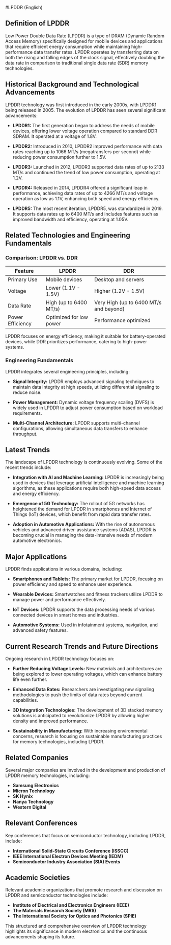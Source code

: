 #LPDDR (English)

## Definition of LPDDR

Low Power Double Data Rate (LPDDR) is a type of DRAM (Dynamic Random Access Memory) specifically designed for mobile devices and applications that require efficient energy consumption while maintaining high-performance data transfer rates. LPDDR operates by transferring data on both the rising and falling edges of the clock signal, effectively doubling the data rate in comparison to traditional single data rate (SDR) memory technologies.

## Historical Background and Technological Advancements

LPDDR technology was first introduced in the early 2000s, with LPDDR1 being released in 2005. The evolution of LPDDR has seen several significant advancements:

- **LPDDR1:** The first generation began to address the needs of mobile devices, offering lower voltage operation compared to standard DDR SDRAM. It operated at a voltage of 1.8V.
  
- **LPDDR2:** Introduced in 2010, LPDDR2 improved performance with data rates reaching up to 1066 MT/s (megatransfers per second) while reducing power consumption further to 1.5V.
  
- **LPDDR3:** Launched in 2012, LPDDR3 supported data rates of up to 2133 MT/s and continued the trend of low power consumption, operating at 1.2V. 

- **LPDDR4:** Released in 2014, LPDDR4 offered a significant leap in performance, achieving data rates of up to 4266 MT/s and voltage operation as low as 1.1V, enhancing both speed and energy efficiency.

- **LPDDR5:** The most recent iteration, LPDDR5, was standardized in 2019. It supports data rates up to 6400 MT/s and includes features such as improved bandwidth and efficiency, operating at 1.05V.

## Related Technologies and Engineering Fundamentals

### Comparison: LPDDR vs. DDR

| Feature                | LPDDR                       | DDR                          |
|------------------------|----------------------------|------------------------------|
| Primary Use            | Mobile devices             | Desktop and servers          |
| Voltage                | Lower (1.1V - 1.5V)       | Higher (1.2V - 1.5V)        |
| Data Rate              | High (up to 6400 MT/s)    | Very High (up to 6400 MT/s and beyond) |
| Power Efficiency       | Optimized for low power    | Performance optimized        |

LPDDR focuses on energy efficiency, making it suitable for battery-operated devices, while DDR prioritizes performance, catering to high-power systems.

### Engineering Fundamentals

LPDDR integrates several engineering principles, including:

- **Signal Integrity:** LPDDR employs advanced signaling techniques to maintain data integrity at high speeds, utilizing differential signaling to reduce noise.
  
- **Power Management:** Dynamic voltage frequency scaling (DVFS) is widely used in LPDDR to adjust power consumption based on workload requirements.

- **Multi-Channel Architecture:** LPDDR supports multi-channel configurations, allowing simultaneous data transfers to enhance throughput.

## Latest Trends

The landscape of LPDDR technology is continuously evolving. Some of the recent trends include:

- **Integration with AI and Machine Learning:** LPDDR is increasingly being used in devices that leverage artificial intelligence and machine learning algorithms, as these applications require both high-speed data access and energy efficiency.

- **Emergence of 5G Technology:** The rollout of 5G networks has heightened the demand for LPDDR in smartphones and Internet of Things (IoT) devices, which benefit from rapid data transfer rates.

- **Adoption in Automotive Applications:** With the rise of autonomous vehicles and advanced driver-assistance systems (ADAS), LPDDR is becoming crucial in managing the data-intensive needs of modern automotive electronics.

## Major Applications

LPDDR finds applications in various domains, including:

- **Smartphones and Tablets:** The primary market for LPDDR, focusing on power efficiency and speed to enhance user experience.
  
- **Wearable Devices:** Smartwatches and fitness trackers utilize LPDDR to manage power and performance effectively.
  
- **IoT Devices:** LPDDR supports the data processing needs of various connected devices in smart homes and industries.
  
- **Automotive Systems:** Used in infotainment systems, navigation, and advanced safety features.

## Current Research Trends and Future Directions

Ongoing research in LPDDR technology focuses on:

- **Further Reducing Voltage Levels:** New materials and architectures are being explored to lower operating voltages, which can enhance battery life even further.

- **Enhanced Data Rates:** Researchers are investigating new signaling methodologies to push the limits of data rates beyond current capabilities.

- **3D Integration Technologies:** The development of 3D stacked memory solutions is anticipated to revolutionize LPDDR by allowing higher density and improved performance.

- **Sustainability in Manufacturing:** With increasing environmental concerns, research is focusing on sustainable manufacturing practices for memory technologies, including LPDDR.

## Related Companies

Several major companies are involved in the development and production of LPDDR memory technologies, including:

- **Samsung Electronics**
- **Micron Technology**
- **SK Hynix**
- **Nanya Technology**
- **Western Digital**

## Relevant Conferences

Key conferences that focus on semiconductor technology, including LPDDR, include:

- **International Solid-State Circuits Conference (ISSCC)**
- **IEEE International Electron Devices Meeting (IEDM)**
- **Semiconductor Industry Association (SIA) Events**

## Academic Societies

Relevant academic organizations that promote research and discussion on LPDDR and semiconductor technologies include:

- **Institute of Electrical and Electronics Engineers (IEEE)**
- **The Materials Research Society (MRS)**
- **The International Society for Optics and Photonics (SPIE)**

This structured and comprehensive overview of LPDDR technology highlights its significance in modern electronics and the continuous advancements shaping its future.